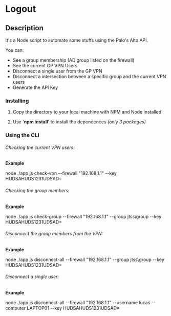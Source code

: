 # Logout

## Description

It's a Node script to automate some stuffs using the Palo's Alto API.

You can:
  - See a group membership (AD group listed on the firewall)
  - See the current GP VPN Users
  - Disconnect a single user from the GP VPN
  - Disconnect a intersection between a specific group and the current VPN users
  - Generate the API Key
  
### Installing

1. Copy the directory to your local machine with NPM and Node installed

2. Use '**npm install**' to install the dependences *(only 3 packages)*


### Using the CLI

###### Checking the current VPN users:

**Example**

  node ./app.js check-vpn --firewall "192.168.1.1" --key HUDSAHUDS1231UDSAD=
  
###### Checking the group members:

**Example**

  node ./app.js check-group --firewall "192.168.1.1" --group jtss\group --key HUDSAHUDS1231UDSAD=

###### Disconnect the group members from the VPN:

**Example**

  node ./app.js disconnect-all --firewall "192.168.1.1" --group jtss\group --key HUDSAHUDS1231UDSAD=
  
###### Disconnect a single user:

**Example**

  node ./app.js disconnect-all --firewall "192.168.1.1" --username lucas --computer LAPTOP01 --key HUDSAHUDS1231UDSAD=
  
  
